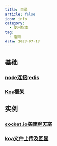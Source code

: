 ```yaml
---
title: 目录
article: false
icon: info
category:
  - 使用指南
tag:
  - 指南
date: 2023-07-13
---
```


## 基础
### [node连接redis](redis.md)
### [Koa框架](koa.md)

## 实例
### [socket.io搭建聊天室](socket.md)
### [koa文件上传及回显](koa-upload.md)